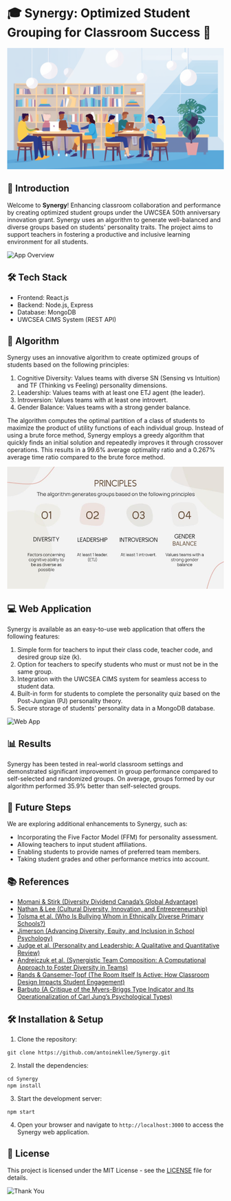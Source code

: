 # 🎓 Synergy: Optimized Student Grouping for Classroom Success 🚀

![Synergy Banner](./images/banner.jpg)

## 🌟 Introduction

Welcome to **Synergy**! Enhancing classroom collaboration and performance by creating optimized student groups under the UWCSEA 50th anniversary innovation grant. Synergy uses an algorithm to generate well-balanced and diverse groups based on students' personality traits. The project aims to support teachers in fostering a productive and inclusive learning environment for all students.

![App Overview](./images/app_overview.jpg)

## 🛠️ Tech Stack

- Frontend: React.js
- Backend: Node.js, Express
- Database: MongoDB
- UWCSEA CIMS System (REST API)

## 🧪 Algorithm

Synergy uses an innovative algorithm to create optimized groups of students based on the following principles:

1. Cognitive Diversity: Values teams with diverse SN (Sensing vs Intuition) and TF (Thinking vs Feeling) personality dimensions.
2. Leadership: Values teams with at least one ETJ agent (the leader).
3. Introversion: Values teams with at least one introvert.
4. Gender Balance: Values teams with a strong gender balance.

The algorithm computes the optimal partition of a class of students to maximize the product of utility functions of each individual group. Instead of using a brute force method, Synergy employs a greedy algorithm that quickly finds an initial solution and repeatedly improves it through crossover operations. This results in a 99.6% average optimality ratio and a 0.267% average time ratio compared to the brute force method.

![Algorithm](./images/algorithm.jpg)

## 💻 Web Application

Synergy is available as an easy-to-use web application that offers the following features:

1. Simple form for teachers to input their class code, teacher code, and desired group size (k).
2. Option for teachers to specify students who must or must not be in the same group.
3. Integration with the UWCSEA CIMS system for seamless access to student data.
4. Built-in form for students to complete the personality quiz based on the Post-Jungian (PJ) personality theory.
5. Secure storage of students' personality data in a MongoDB database.

![Web App](./images/web_app.jpg)

## 📊 Results

Synergy has been tested in real-world classroom settings and demonstrated significant improvement in group performance compared to self-selected and randomized groups. On average, groups formed by our algorithm performed 35.9% better than self-selected groups.

## 🌱 Future Steps

We are exploring additional enhancements to Synergy, such as:

- Incorporating the Five Factor Model (FFM) for personality assessment.
- Allowing teachers to input student affiliations.
- Enabling students to provide names of preferred team members.
- Taking student grades and other performance metrics into account.

## 📚 References

- [Momani & Stirk (Diversity Dividend Canada’s Global Advantage)](www.cigionline.org/static/documents/documents/DiversitySpecial%20Report%20WEB_0.pdf)
- [Nathan & Lee (Cultural Diversity, Innovation, and Entrepreneurship)](www.tandfonline.com/doi/abs/10.1111/ecge.12016)
- [Tolsma et al. (Who Is Bullying Whom in Ethnically Diverse Primary Schools?)](https://doi.org/10.1016/j.socnet.2012.12.002)
- [Jimerson (Advancing Diversity, Equity, and Inclusion in School Psychology)](www.tandfonline.com/doi/full/10.1080/2372966X.2021.1889938)
- [Judge et al. (Personality and Leadership: A Qualitative and Quantitative Review)](https://doi.org/10.1037/0021-9010.87.4.765)
- [Andrejczuk et al. (Synergistic Team Composition: A Computational Approach to Foster Diversity in Teams)](https://doi.org/10.1016/j.knosys.2019.06.007)
- [Rands & Gansemer-Topf (The Room Itself Is Active: How Classroom Design Impacts Student Engagement)](files.eric.ed.gov/fulltext/EJ1152568.pdf)
- [Barbuto (A Critique of the Myers-Briggs Type Indicator and Its Operationalization of Carl Jung’s Psychological Types)](https://doi.org/10.2466/pr0.1997.80.2.611)

## 🛠️ Installation & Setup

1. Clone the repository:

```
git clone https://github.com/antoinekllee/Synergy.git
```

2. Install the dependencies:

```
cd Synergy
npm install
```

3. Start the development server:

```
npm start
```

4. Open your browser and navigate to `http://localhost:3000` to access the Synergy web application.

## 📜 License

This project is licensed under the MIT License - see the [LICENSE](LICENSE) file for details.

![Thank You](./images/thank_you.jpg)
